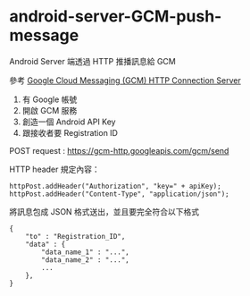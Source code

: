 # android-server-GCM-push-message

Android Server 端透過 HTTP 推播訊息給 GCM

參考 [Google Cloud Messaging (GCM) HTTP Connection Server](https://developers.google.com/cloud-messaging/http#auth)

1. 有 Google 帳號
2. 開啟 GCM 服務
3. 創造一個 Android API Key
4. 跟接收者要 Registration ID

POST request : https://gcm-http.googleapis.com/gcm/send

HTTP header 規定內容：

	httpPost.addHeader("Authorization", "key=" + apiKey);
	httpPost.addHeader("Content-Type", "application/json");

將訊息包成 JSON 格式送出，並且要完全符合以下格式

    {
	    "to" : "Registration_ID",
	    "data" : {
		    "data_name_1" : "...",
		    "data_name_2" : "...",
		    ...
	    },
    }


